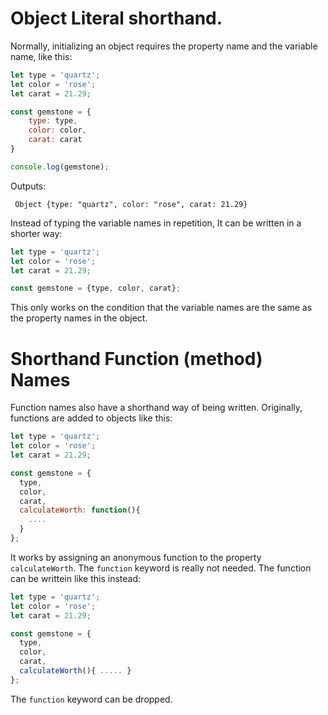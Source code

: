 # Object Literal shorthand.

Normally, initializing an object requires the property name and the variable name, like this:


```js
let type = 'quartz';
let color = 'rose';
let carat = 21.29;

const gemstone = {
    type: type,
    color: color,
    carat: carat
}

console.log(gemstone);
```
Outputs:
```
 Object {type: "quartz", color: "rose", carat: 21.29}
```

Instead of typing the variable names in repetition, It can be written in a shorter way:

```js
let type = 'quartz';
let color = 'rose';
let carat = 21.29;

const gemstone = {type, color, carat};
```

This only works on the condition that the variable names are the same as the property names in the object.

# Shorthand Function (method) Names

Function names also have a shorthand way of being written. Originally, functions are added to objects like this:

```js
let type = 'quartz';
let color = 'rose';
let carat = 21.29;

const gemstone = {
  type,
  color,
  carat,
  calculateWorth: function(){
    ....
  }
};
```

It works by assigning an anonymous function to the property `calculateWorth`. The `function` keyword is really not needed. The function can be writtein like this instead:

```js
let type = 'quartz';
let color = 'rose';
let carat = 21.29;

const gemstone = {
  type,
  color,
  carat,
  calculateWorth(){ ..... }
};
```
The `function` keyword can be dropped.